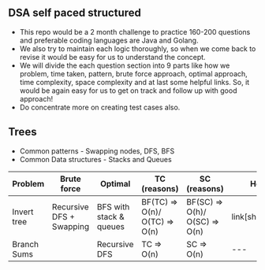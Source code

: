 ## DSA self paced structured

- This repo would be a 2 month challenge to practice 160-200 questions and preferable coding languages are Java and Golang.
- We also try to maintain each logic thoroughly, so when we come back to revise it would be easy for us to understand the concept.
- We will divide the each question section into 9 parts like how we problem, time taken, pattern, brute force approach, optimal approach, time complexity, space complexity and at last some helpful links. So, it would be again easy for us to get on track and follow up with good approach!
- Do concentrate more on creating test cases also.

## Trees

- Common patterns - Swapping nodes, DFS, BFS
- Common Data structures - Stacks and Queues

| Problem     | Brute force              | Optimal                 | TC (reasons)                  | SC (reasons)                  | Helpful links           |
| ----------- | ------------------------ | ----------------------- | ----------------------------- | ----------------------------- | ----------------------- |
| Invert tree | Recursive DFS + Swapping | BFS with stack & queues | BF(TC) => O(n)/ O(TC) => O(n) | BF(SC) => O(h)/ O(SC) => O(n) | link[shorturl.at/cHKS4] |
| Branch Sums |                          | Recursive DFS           | TC => O(n)                    | SC => O(n)                    | ---                     |

